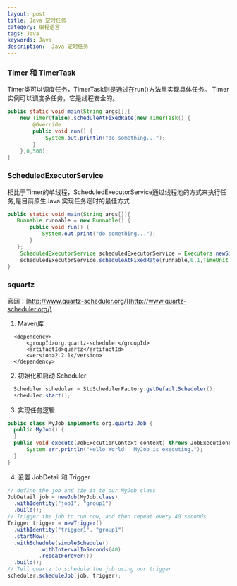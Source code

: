 ```yaml
---
layout: post
title: Java 定时任务
category: 编程语言
tags: Java
keywords: Java
description:  Java 定时任务
---
```

### Timer 和 TimerTask

Timer类可以调度任务，TimerTask则是通过在run()方法里实现具体任务。 Timer实例可以调度多任务，它是线程安全的。 

```java
public static void main(String args[]){
    new Timer(false).scheduleAtFixedRate(new TimerTask() {
        @Override
        public void run() {
            System.out.println("do something...");
        }
    },0,500);
}
```

### ScheduledExecutorService

相比于Timer的单线程，ScheduledExecutorService通过线程池的方式来执行任务,是目前原生Java 实现任务定时的最佳方式

```java
public static void main(String args[]){
   Runnable runnable = new Runnable() {
       public void run() {
           System.out.print("do something...");
       }
   };
    ScheduledExecutorService scheduledExecutorService = Executors.newSingleThreadScheduledExecutor();
    scheduledExecutorService.scheduleAtFixedRate(runnable,0,1,TimeUnit.SECONDS);
}
```

### squartz

官网：[http://www.quartz-scheduler.org/](http://www.quartz-scheduler.org/)

1. Maven库

```
  <dependency>
      <groupId>org.quartz-scheduler</groupId>
      <artifactId>quartz</artifactId>
      <version>2.2.1</version>
  </dependency>
```

2. 初始化和启动 Scheduler

```java
  Scheduler scheduler = StdSchedulerFactory.getDefaultScheduler();
  scheduler.start();
```

3. 实现任务逻辑

```java
public class MyJob implements org.quartz.Job {
  public MyJob() {
  }
  public void execute(JobExecutionContext context) throws JobExecutionException {
      System.err.println("Hello World!  MyJob is executing.");
  }
}
```

4. 设置 JobDetail 和 Trigger

```java
// define the job and tie it to our MyJob class
JobDetail job = newJob(MyJob.class)
  .withIdentity("job1", "group1")
  .build();
// Trigger the job to run now, and then repeat every 40 seconds
Trigger trigger = newTrigger()
  .withIdentity("trigger1", "group1")
  .startNow()
  .withSchedule(simpleSchedule()
          .withIntervalInSeconds(40)
          .repeatForever())
  .build();
// Tell quartz to schedule the job using our trigger
scheduler.scheduleJob(job, trigger);
```
